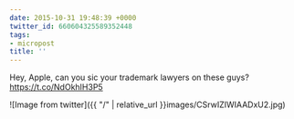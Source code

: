 ```yaml
---
date: 2015-10-31 19:48:39 +0000
twitter_id: 660604325589352448
tags:
- micropost
title: ''
---
```


Hey, Apple, can you sic your trademark lawyers on these guys? https://t.co/NdOkhIH3P5

![Image from twitter]({{ "/" | relative_url  }}images/CSrwIZIWIAADxU2.jpg)
